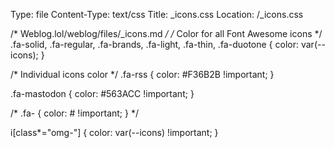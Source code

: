 Type: file
Content-Type: text/css
Title: _icons.css
Location: /_icons.css

/* Weblog.lol/weblog/files/_icons.md */
/* Color for all Font Awesome icons */
.fa-solid, 
.fa-regular, 
.fa-brands,
.fa-light,
.fa-thin,
.fa-duotone {
  color: var(--icons);
}

/* Individual icons color */
.fa-rss {
  color: #F36B2B !important;
}

.fa-mastodon {
  color: #563ACC !important;
}

/* .fa- {
  color: # !important;
} */

i[class*="omg-"] {
  color: var(--icons) !important;
}
